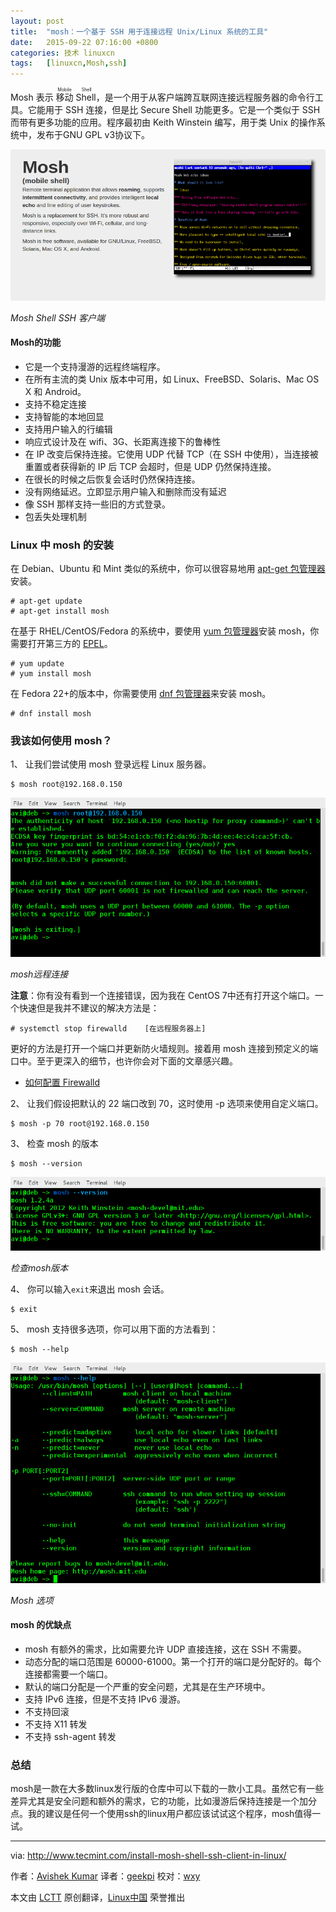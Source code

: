```yaml
---
layout: post
title:	"mosh：一个基于 SSH 用于连接远程 Unix/Linux 系统的工具"
date:	2015-09-22 07:16:00 +0800 
categories:	技术 linuxcn 
tags:	[linuxcn,Mosh,ssh]
---
```



Mosh 表示<ruby> 移动 Shell <rp>  （ </rp> <rt>  Mobile Shell </rt> <rp>  ） </rp></ruby>，是一个用于从客户端跨互联网连接远程服务器的命令行工具。它能用于 SSH 连接，但是比 Secure Shell 功能更多。它是一个类似于 SSH 而带有更多功能的应用。程序最初由 Keith Winstein 编写，用于类 Unix 的操作系统中，发布于GNU GPL v3协议下。


![Mosh Shell SSH Client](/Asserts/Images/album/201509/21/221904yj1hcj1ccipoyjpw.png)


*Mosh Shell SSH 客户端*


#### Mosh的功能


* 它是一个支持漫游的远程终端程序。
* 在所有主流的类 Unix 版本中可用，如 Linux、FreeBSD、Solaris、Mac OS X 和 Android。
* 支持不稳定连接
* 支持智能的本地回显
* 支持用户输入的行编辑
* 响应式设计及在 wifi、3G、长距离连接下的鲁棒性
* 在 IP 改变后保持连接。它使用 UDP 代替 TCP（在 SSH 中使用），当连接被重置或者获得新的 IP 后 TCP 会超时，但是 UDP 仍然保持连接。
* 在很长的时候之后恢复会话时仍然保持连接。
* 没有网络延迟。立即显示用户输入和删除而没有延迟
* 像 SSH 那样支持一些旧的方式登录。
* 包丢失处理机制


### Linux 中 mosh 的安装


在 Debian、Ubuntu 和 Mint 类似的系统中，你可以很容易地用 [apt-get 包管理器](http://www.tecmint.com/useful-basic-commands-of-apt-get-and-apt-cache-for-package-management/)安装。



```
# apt-get update 
# apt-get install mosh

```

在基于 RHEL/CentOS/Fedora 的系统中，要使用 [yum 包管理器](http://www.tecmint.com/20-linux-yum-yellowdog-updater-modified-commands-for-package-mangement/)安装 mosh，你需要打开第三方的 [EPEL](/article-2324-1.html)。



```
# yum update
# yum install mosh

```

在 Fedora 22+的版本中，你需要使用 [dnf 包管理器](http://www.tecmint.com/dnf-commands-for-fedora-rpm-package-management/)来安装 mosh。



```
# dnf install mosh

```

### 我该如何使用 mosh？


1、 让我们尝试使用 mosh 登录远程 Linux 服务器。



```
$ mosh root@192.168.0.150

```

![Mosh Shell Remote Connection](/Asserts/Images/album/201509/21/221905etj22azl76w26nrn.png)


*mosh远程连接*


**注意**：你有没有看到一个连接错误，因为我在 CentOS 7中还有打开这个端口。一个快速但是我并不建议的解决方法是：



```
# systemctl stop firewalld    [在远程服务器上]

```

更好的方法是打开一个端口并更新防火墙规则。接着用 mosh 连接到预定义的端口中。至于更深入的细节，也许你会对下面的文章感兴趣。


* [如何配置 Firewalld](http://www.tecmint.com/configure-firewalld-in-centos-7/)


2、 让我们假设把默认的 22 端口改到 70，这时使用 -p 选项来使用自定义端口。



```
$ mosh -p 70 root@192.168.0.150

```

3、 检查 mosh 的版本



```
$ mosh --version

```

![Check Mosh Version](/Asserts/Images/album/201509/21/221906ivwcvpv8bfzf68zc.png)


*检查mosh版本*


4、 你可以输入`exit`来退出 mosh 会话。



```
$ exit

```

5、 mosh 支持很多选项，你可以用下面的方法看到：



```
$ mosh --help

```

![Mosh Shell Options](/Asserts/Images/album/201509/21/221907wk1bnje0gld7i1pg.png)


*Mosh 选项*


#### mosh 的优缺点


* mosh 有额外的需求，比如需要允许 UDP 直接连接，这在 SSH 不需要。
* 动态分配的端口范围是 60000-61000。第一个打开的端口是分配好的。每个连接都需要一个端口。
* 默认的端口分配是一个严重的安全问题，尤其是在生产环境中。
* 支持 IPv6 连接，但是不支持 IPv6 漫游。
* 不支持回滚
* 不支持 X11 转发
* 不支持 ssh-agent 转发


### 总结


mosh是一款在大多数linux发行版的仓库中可以下载的一款小工具。虽然它有一些差异尤其是安全问题和额外的需求，它的功能，比如漫游后保持连接是一个加分点。我的建议是任何一个使用ssh的linux用户都应该试试这个程序，mosh值得一试。




---


via: <http://www.tecmint.com/install-mosh-shell-ssh-client-in-linux/>


作者：[Avishek Kumar](http://www.tecmint.com/author/avishek/) 译者：[geekpi](https://github.com/geekpi) 校对：[wxy](https://github.com/wxy)


本文由 [LCTT](https://github.com/LCTT/TranslateProject) 原创翻译，[Linux中国](https://linux.cn/) 荣誉推出
